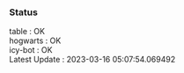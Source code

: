 ### Status


table : OK  
hogwarts : OK  
icy-bot : OK  
Latest Update : 2023-03-16 05:07:54.069492
